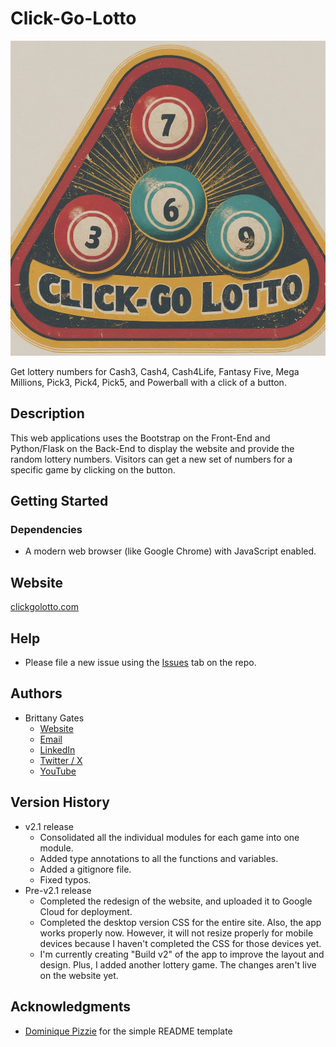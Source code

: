 # Click-Go-Lotto

![A rounded triangle containing four lottery balls with numbers on each. At the bottom of the triangle is the phrase "Click-Go-Lotto."](static/img/logo.jpeg)

Get lottery numbers for Cash3, Cash4, Cash4Life, Fantasy Five, Mega Millions, Pick3, Pick4, Pick5, and Powerball with a
click of a button.

## Description

This web applications uses the Bootstrap on the Front-End and Python/Flask on the Back-End to display the website and
provide the random lottery numbers. Visitors can get a new set of numbers for a specific game by clicking on the button.

## Getting Started

### Dependencies

* A modern web browser (like Google Chrome) with JavaScript enabled.

## Website

[clickgolotto.com](https://clickgolotto.com/)

## Help

* Please file a new issue using the [Issues](https://github.com/brittbot-bgates/Click-Go-Lotto/issues) tab on the
  repo.

## Authors

* Brittany Gates
    * [Website](https://brittbot.com)
    * [Email](mailto:support@brittbot.com)
    * [LinkedIn](https://www.linkedin.com/in/brittanycgates/)
    * [Twitter / X](https://x.com/brittany__gates)
    * [YouTube](https://www.youtube.com/c/BrittanyGates)

## Version History

* v2.1 release
    * Consolidated all the individual modules for each game into one module.
    * Added type annotations to all the functions and variables.
    * Added a gitignore file.
    * Fixed typos.
* Pre-v2.1 release
    * Completed the redesign of the website, and uploaded it to Google Cloud for deployment.
    * Completed the desktop version CSS for the entire site. Also, the app works properly now. However, it will not
      resize properly for mobile devices because I haven't completed the CSS for those devices yet.
    * I'm currently creating "Build v2" of the app to improve the layout and design. Plus, I added another lottery game.
      The changes aren't live on the website yet.

## Acknowledgments

* [Dominique Pizzie](https://gist.github.com/DomPizzie) for the simple README template

